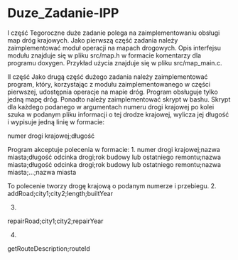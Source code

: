 # Duze_Zadanie-IPP
I część
Tegoroczne duże zadanie polega na zaimplementowaniu obsługi map dróg krajowych. 
Jako pierwszą część zadania należy zaimplementować moduł operacji na mapach drogowych. Opis interfejsu modułu znajduje się w pliku src/map.h w formacie komentarzy dla programu doxygen. Przykład użycia znajduje się w pliku src/map_main.c.

II część
Jako drugą część dużego zadania należy zaimplementować program, który, korzystając z modułu zaimplementowanego w części pierwszej, udostępnia operacje na mapie dróg. Program obsługuje tylko jedną mapę dróg. Ponadto należy zaimplementować skrypt w bashu.
Skrypt dla każdego podanego w argumentach numeru drogi krajowej po kolei szuka w podanym pliku informacji o tej drodze krajowej, wylicza jej długość i wypisuje jedną linię w formacie:

numer drogi krajowej;długość

Program akceptuje polecenia w formacie:
1.
numer drogi krajowej;nazwa miasta;długość odcinka drogi;rok budowy lub ostatniego remontu;nazwa miasta;długość odcinka drogi;rok budowy lub ostatniego remontu;nazwa miasta;…;nazwa miasta

To polecenie tworzy drogę krajową o podanym numerze i przebiegu. 
2.
addRoad;city1;city2;length;builtYear

3.
repairRoad;city1;city2;repairYear

4.
getRouteDescription;routeId


